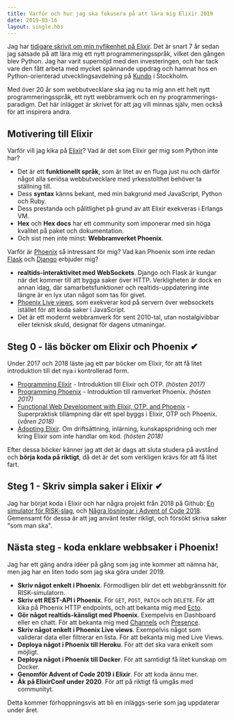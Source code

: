 ```yaml
---
title: Varför och hur jag ska fokusera på att lära mig Elixir 2019
date: 2019-03-16
layout: single.hbs
---
```


Jag har [tidigare skrivit om min nyfikenhet på Elixir](/2017/2017/). Det är snart 7 år sedan jag satsade på att lära mig ett nytt programmeringsspråk, vilket den gången blev Python. Jag har varit supernöjd med den investeringen, och har tack vare den fått arbeta med mycket spännande uppdrag och hamnat hos en Python-orienterad utvecklingsavdelning på [Kundo](https://kundo.se) i Stockholm.

Med över 20 år som webbutvecklare ska jag nu ta mig ann ett helt nytt programmeringsspråk, ett nytt webbramverk och en ny programmerings-paradigm. Det här inlägget är skrivet för att jag vill minnas själv, men också för att inspirera andra.

## Motivering till Elixir

Varför vill jag kika på [Elixir](https://elixir-lang.org/)? Vad är det som Elixir ger mig som Python inte har?

 * Det är ett **funktionellt språk**, som är litet av en fluga just nu och därför något alla seriösa webbutvecklare med yrkesstolthet behöver ta ställning till.
 * Dess **syntax** känns bekant, med min bakgrund med JavaScript, Python och Ruby.
 * Dess prestanda och pålitlighet på grund av att Elixir exekveras i Erlangs VM.
 * **Hex** och **Hex docs** har ett community som imponerar med sin höga kvalitet på paket och dokumentation.
 * Och sist men inte minst: **Webbramverket Phoenix**.

Varför är [Phoenix](https://www.phoenixframework.org) så intressant för mig? Vad kan Phoenix som inte redan [Flask](http://flask.pocoo.org/) och [Django](https://www.djangoproject.com/) erbjuder mig?

 * **realtids-interaktivitet med WebSockets**. Django och Flask är kungar när det kommer till att bygga saker över HTTP. Verkligheten är dock en annan idag, där samarbetsfunktioner och realtids-uppdatering inte längre är en lyx utan något som tas för givet.
 * [Phoenix Live views](https://github.com/phoenixframework/phoenix_live_view), som exekverar kod på servern över websockets istället för att koda saker i JavaScript.
 * Det är ett modernt webbramverk för sent 2010-tal, utan nostalgivibbar eller teknisk skuld, designat för dagens utmaningar.

## Steg 0 - läs böcker om Elixir och Phoenix ✔

Under 2017 och 2018 läste jag ett par böcker om Elixir, för att få litet introduktion till det nya i kontrollerad form.

 * [Programming Elixir](https://pragprog.com/book/elixir16/programming-elixir-1-6) - Introduktion till Elixir och OTP. *(hösten 2017)*
 * [Programming Phoenix](https://pragprog.com/book/phoenix14/programming-phoenix-1-4) - Introduktion till ramverket Phoenix. *(hösten 2017)*
 * [Functional Web Development with Elixir, OTP, and Phoenix](https://pragprog.com/book/lhelph/functional-web-development-with-elixir-otp-and-phoenix) - Superpraktisk tillämpning där ett spel byggs i Elixir, OTP och Phoenix. (*våren 2018)*
 * [Adopting Elixir](https://pragprog.com/book/tvmelixir/adopting-elixir). Om driftsättning, inlärning, kunskapspridning och mer kring Elixir som inte handlar om kod. *(hösten 2018)*

Efter dessa böcker känner jag att det är dags att sluta studera på avstånd och **börja koda på riktigt**, då det är det som verkligen krävs för att få litet fart.

## Steg 1 - Skriv simpla saker i Elixir ✔

Jag har börjat koda i Elixir och har några projekt från 2018 på Github: [En simulator för RISK-slag](https://github.com/madr/refactored-octo-succotash), och [Några lösningar i Advent of Code 2018](https://github.com/madr/super-octo-train). Gemensamt för dessa är att jag använt tester rikligt, och försökt skriva saker "som man ska". 

## Nästa steg - koda enklare webbsaker i Phoenix!

Jag har ett gäng andra idéer på gång som jag inte kommer att nämna här, men jag har en liten todo som jag ska göra under 2019.

 * **Skriv något enkelt i Phoenix**. Förmodligen blir det ett webbgränssnitt för RISK-simulatorn.
 * **Skriv ett REST-API i Phoenix**. För `GET`, `POST`, `PATCH` och `DELETE`. För att kika på Phoenix HTTP endpoints, och att bekanta mig med [Ecto](https://hexdocs.pm/ecto/Ecto.html).
 * **Gör något realtids-känsligt med Phoenix**. Exempelvis en Dashboard eller en chatt. För att bekanta mig med [Channels](https://hexdocs.pm/phoenix/channels.html#content) och [Presence](https://hexdocs.pm/phoenix/presence.html).
 * **Skriv något enkelt i Phoenix Live views**. Exempelvis något som validerar data eller filtrerar en lista. För att bekanta mig med Live Views.
 * **Deploya något i Phoenix till Heroku**. För att det ska vara enkelt som möjligt.
 * **Deploya något i Phoenix till Docker**. För att samtidigt få litet kunskap om Docker.
 * **Genomför Advent of Code 2019 i Elixir**. För att koda ännu mer.
 * **Åk på ElixirConf under 2020**. För att på riktigt få umgås med communityt.

 Detta kommer förhoppningsvis att bli en inläggs-serie som jag uppdaterar under året.